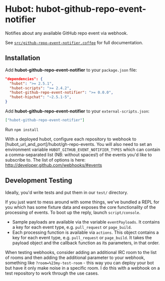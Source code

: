 # Hubot: hubot-github-repo-event-notifier

Notifies about any available GitHub repo event via webhook.

See [`src/github-repo-event-notifier.coffee`](src/github-repo-event-notifier.coffee) for full documentation.

## Installation

Add **hubot-github-repo-event-notifier** to your `package.json` file:

```json
"dependencies": {
  "hubot": ">= 2.5.1",
  "hubot-scripts": ">= 2.4.2",
  "hubot-github-repo-event-notifier": ">= 0.0.0",
  "hubot-hipchat": "~2.5.1-5",
}
```

Add **hubot-github-repo-event-notifier** to your `external-scripts.json`:

```json
["hubot-github-repo-event-notifier"]
```

Run `npm install`

With a deployed hubot, configure each repository to webhook to [hubot_url_and_port]/hubot/gh-repo-events.  You will also need to set an environment variable `HUBOT_GITHUB_EVENT_NOTIFIER_TYPES` which can contain a comma-separated list (NB: without spaces!) of the events you'd like to subscribe to.  The list of options is here: http://developer.github.com/webhooks/#events

## Development Testing

Ideally, you'd write tests and put them in our `test/` directory.

If you just want to mess around with some things, we've bundled a REPL for
you which has some fixture data and exposes the core functionality of the
processing of events. To boot up the reply, launch `script/console`.

* Sample payloads are available via the variable `eventPayloads`. It
  contains a key for each event type, e.g. `pull_request` or `page_build`.
* Each processing function is available via `actions`. This object contains
  a key for each event type, e.g. `pull_request` or `page_build`. It takes
  the payload object and the callback function as its parameters, in that
  order.

When testing webhooks, consider adding an additional IRC room to the list of rooms and then adding the additional parameter to your webhook, something like `?room=%23my-test-room` - this way you can deploy your bot but have it only make noise in a specific room.  I do this with a webhook on a test repository to work through the use cases.
